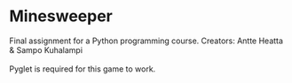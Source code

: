 # Minesweeper
Final assignment for a Python programming course. Creators: Antte Heatta &amp; Sampo Kuhalampi<br><br>
Pyglet is required for this game to work.
